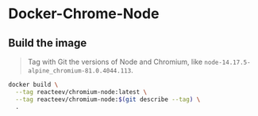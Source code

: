 # Docker-Chrome-Node

## Build the image

> Tag with Git the versions of Node and Chromium, like `node-14.17.5-alpine_chromium-81.0.4044.113`.

```bash
docker build \
  --tag reacteev/chromium-node:latest \
  --tag reacteev/chromium-node:$(git describe --tag) \
  .
```
